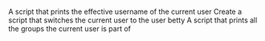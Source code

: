 A script that prints the effective username of the current user
Create a script that switches the current user to the user betty
A script that prints all the groups the current user is part of
